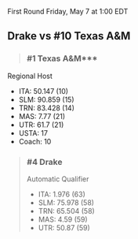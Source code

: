 First Round
Friday, May 7 at 1:00 EDT
## Drake vs #10 Texas A&M

> ### #1 Texas A&M***  
Regional Host  
- ITA: 50.147 (10)  
- SLM: 90.859 (15)  
- TRN: 83.428 (14)  
- MAS: 7.77 (21)  
- UTR: 61.7 (21)  
- USTA: 17  
- Coach: 10  

> ### #4 Drake  
> Automatic Qualifier  
> - ITA: 1.976 (63)  
> - SLM: 75.978 (58)  
> - TRN: 65.504 (58)  
> - MAS: 4.59 (59)  
> - UTR: 50.87 (59)  